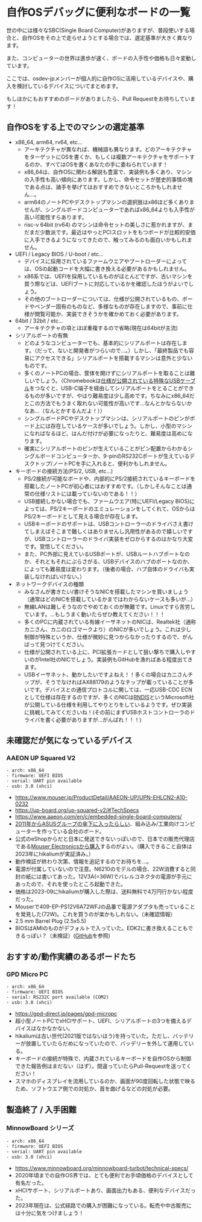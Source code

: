 # 自作OSデバッグに便利なボードの一覧

世の中には様々なSBC(Single Board Computer)がありますが、普段使いする場合と、自作OSをその上で走らせようとする場合では、選定基準が大きく異なります。

また、コンピューターの世界は進歩が速く、ボードの入手性や価格も日々変動しています。

ここでは、osdev-jpメンバーが個人的に自作OSに活用しているデバイスや、購入を検討しているデバイスについてまとめます。

もしほかにもおすすめのボードがありましたら、Pull Requestをお待ちしています！

## 自作OSをする上でのマシンの選定基準

- x86_64, arm64, rv64, etc...
  - アーキテクチャが異なれば、機械語も異なります。どのアーキテクチャをターゲットにOSを書くか、もしくは複数アーキテクチャをサポートするのか、すべてはOSを書くあなたの手に委ねられています！
  - x86_64は、自作OSに関わる解説も豊富で、実装例も多くあり、マシンの入手性も高い傾向にあります。しかし、命令セットが歴史的事情の塊である点は、諸手を挙げてはおすすめできないところかもしれません…。
  - arm64のノートPCやデスクトップマシンの選択肢はx86ほど多くありませんが、シングルボードコンピューターであればx86_64よりも入手性が高い可能性すらあります。
  - risc-v 64bit (rv64) のマシンは命令セットの美しさに惹かれますが、まだまだ少数派です。最近はやっとPCIスロットをもつボードが比較的安価に入手できるようになってきたので、触ってみるのも面白いかもしれません。
- UEFI / Legacy BIOS / U-boot / etc...
  - デバイスに採用されているファームウエアやブートローダーによっては、OSの起動コードを大幅に書き換える必要があるかもしれません。
  - x86系では、UEFIを採用しているものがほとんどですが、古いマシンを買う際などは、UEFIブートに対応しているかを確認したほうがよいでしょう。
  - その他のブートローダーについては、仕様が公開されているもの、ボードやベンダー固有のものなど、多様なものが存在しますので、事前に仕様が閲覧可能か、実装できそうかを確かめておく必要があります。
- 64bit / 32bit / etc...
  - アーキテクチャの項とほぼ重複するので省略(現在は64bitが主流)
- シリアルポートの有無
  - どのようなコンピューターでも、基本的にシリアルポートは存在します。（だって、ないと開発者がつらいので…。）しかし、「最終製品でも容易にアクセスできる」シリアルポートを搭載するマシンは意外と少ないものです。
  - 多くのノートPCの場合、筐体を開けずにシリアルポートを取ることは難しいでしょう。（Chromebookは[仕様が公開されている特殊なUSBケーブル](https://chromium.googlesource.com/chromiumos/third_party/hdctools/+/HEAD/docs/ccd.md#making-your-own-suzyq)をつなぐと、USB-C端子を経由してシリアルポートをとることができるものが多いですが、やはり難易度は少し高めです。ちなみにx86_64だとこの方法でもうまく取れない可能性が高いです…なんとかならないかなあ…（なんとかするんだよ！））
  - シングルボードPCやデスクトップマシンは、シリアルポートのピンがボード上には存在しているケースが多いでしょう。しかし、小型のマシンになればなるほど、はんだ付けが必要になったりと、難易度は高めになります。
  - 確実にシリアルポートのピンが生えていることがピン配置からわかるシングルボードコンピューターか、9-pinのRS232Cポートが生えているデスクトップ/ノートPCを手に入れると、便利かもしれません。
- キーボードの接続方法(PS/2, USB, etc...)
  - PS/2接続が可能なボードや、内部的にPS/2接続されているキーボードを搭載したノートPCが初心者にはおすすめです。（しかしそんなことは通常の仕様リストには載っていないのである！！）
  - USB接続しかない場合でも、ファームウエア(特にUEFI/Legacy BIOS)によっては、PS/2キーボードのエミュレーションをしてくれて、OSからはPS/2キーボードとして見える場合が存在します。
  - USBキーボードのサポートは、USBコントローラーのドライバさえ書けてしまえばそこまで難しくはありませんし汎用性があるので嬉しいですが、USBコントローラーのドライバ実装をゼロからするのはかなり大変です。覚悟してください。
  - また、PC外部に見えているUSBポートが、USBルートハブポートなのか、それともそれにぶらさがる、USBデバイスのハブのポートなのか、によっても難易度は変わります。（後者の場合、ハブ自体のドライバも実装しなければいけない。）
- ネットワークデバイスの種類
  - みなさんが書きたい/書けそうなNICを搭載したマシンを買いましょう（通常はどのNICを搭載しているかまではわからないケースも多いが…）
  - 無線LANは難しそうなのでやめておくのが無難です。Linuxですら苦労しています。…もしうまく動いたらぜひ教えてください！！！
  - 多くのPCに内蔵されている有線イーサネットのNICは、Realtek社（通称カニさん、カニのロゴマークより）のNICが多いでしょう。これは少し制御が特殊というか、仕様が微妙に見つからなかったりするので、がんばって見つけてください。
  - 仕様が公開されている上に、PCI拡張カードとして狙い撃ちで購入しやすいのがIntel社のNICでしょう。実装例もGitHubを漁ればある程度出てきます。
  - USBイーサネット、動かしたいですよねえ！！多くの場合はカニさんチップが、そうでなければAX88179のようなチップが載っていることが多いです。デバイスとの通信プロトコルに関しては、一応USB-CDC ECNとして仕様は存在するのですが、多くのNICは[RNDIS](https://learn.microsoft.com/ja-jp/windows-hardware/drivers/network/remote-ndis-communication)というMicrosoft社が公開している仕様を利用してやりとりをしているようです。ぜひ実装に挑戦してみてくださいね！(その前にまずUSBホストコントローラのドライバを書く必要がありますが…がんばれ！！！)

## 未確認だが気になっているデバイス

### AAEON UP Squared V2
```
- arch: x86_64
- firmware: UEFI BIOS
- serial: UART pin available
- usb: 3.0 (xhci)
```
- https://www.mouser.jp/ProductDetail/AAEON-UP/UPN-EHLCN2-A10-0232
- https://up-board.org/up-squared-v2/#TechSpecs
- https://www.aaeon.com/en/c/embedded-single-board-computers/
- [2011年からASUSグループの傘下に入ったらしい](https://www.aaeon.com/en/about/company-profile)、組み込み/工業向けコンピューターを作っている会社のボード。
- 公式のeShopからだと日本に発送できないっぽいので、日本での販売代理店である[Mouser Electronicsから購入](https://www.mouser.jp/c/?m=AAEON)するのがよい。（購入できること自体は2023年にhikaliumが実証済み。）
- 動作検証が終わり次第、情報を追記するのでお待ちを…。
- 電源が付属していないので注意。N6210のモデルの場合、22W消費すると同封の紙には書いてあった。12V3A(=36W)でバレルコネクタの電源が手元にあったので、それを使ったところ起動できた。
- 価格は2023-09にhikaliumが購入した際は、送料無料で4万円行かない程度だった。
- Mouserで409-EP-PS12V6A72WFJの品番で電源アダプタも売っていることを発見した(72W)。これを買うのが楽かもしれない。（未確認情報）
- 2.5 mm Barrel Plug (2.5x5.5)
- BIOSはAMIのものがデフォルトで入っていた。EDK2に書き換えることもできるっぽい？（未検証）([GitHub](https://github.com/up-board/up-community/wiki/Firmware)を参照)

## おすすめ/動作実績のあるボードたち

### GPD Micro PC

```
- arch: x86_64
- firmware: UEFI BIOS
- serial: RS232C port available (COM2)
- usb: 3.0 (xhci)
```

- https://gpd-direct.jp/pages/gpd-micropc
- 超小型ノートPCでxHCIサポート、UEFI、シリアルポートの3つを備えるデバイスはなかなかない。
- hikaliumは古い世代(2021版ではないほう)を持っていた。ただし、バッテリーが放置していたらだめになっていたので、バッデリーを外して運用している。
- キーボードの接続が特殊で、内蔵されているキーボードを自作OSから制御できた報告例はまだない（はず）。間違っていたらPull-Requestを送ってください！
- スマホのディスプレイを流用しているのか、画面が90度回転した状態で映るため、ソフトウエア側での対処か、首を曲げるなどの対処が必要。

## 製造終了 / 入手困難

### MinnowBoard シリーズ

```
- arch: x86_64
- firmware: UEFI BIOS
- serial: UART pin available
- usb: 3.0 (xhci)
```

- https://www.minnowboard.org/minnowboard-turbot/technical-specs/
- 2020年頃までの自作OS界では、とても便利でお手頃価格のデバイスとして有名だった。
- xHCIサポート、シリアルポートあり、画面出力もある、便利なデバイスだった。
- 2023年現在は、公式経路での購入が困難になっている。転売や中古販売には十分に気をつけましょう！
